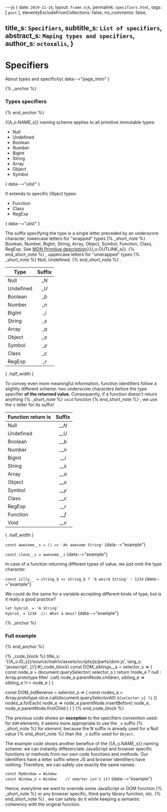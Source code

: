 ---js
{
  date:      `2019-11-16`,
  layout:    `frame.njk`,
  permalink: `specifiers.html`,
  tags:      [ `post` ],
  eleventyExcludeFromCollections: false,
  no_comments: false,

  title_s:    `Specifiers`,
  subtitle_s: `List of specifiers`,
  abstract_s: `Maping types and specifiers`,
  author_s:   `octoxalis`,
}
---
[comment]: # (======== Post ========)
# Specifiers

About types and specificity{ data--="page_intro" }

{% _anchor %}
### Types specifiers
{% end_anchor %}


{{A_o.NAME_s}} naming scheme applies to all primitive immutable types:
+ Null
+ Undefined
+ Boolean
+ Number
+ BigInt
+ String
+ Array
+ Object
+ Symbol

{ data--="ulist" }


It extends to specific Object types:
+ Function
+ Class
+ RegExp

{ data--="ulist" }


The suffix specifying the type is a single letter preceded by an underscore character, lowercase letters for "wrapped" types
{% _short_note %}
Boolean, Number, BigInt, String, Array, Object, Symbol, Function, Class, RegExp.
See [ MDN Primitive description]{{U_o.OUTLINK_s}}.
{% end_short_note %}
, uppercase letters for "unwrapped" types
{% _short_note %}
Null, Undefined.
{% end_short_note %}
.


| Type       | Suffix |
| -----------|:------:|
| Null       | __N_   |
| Undefined  | __U_   |
| Boolean    | __b_   |
| Number     | __n_   |
| BigInt     | __i_   |
| String     | __s_   |
| Array      | __a_   |
| Object     | __o_   |
| Symbol     | __y_   |
| Class      | __c_   |
| RegExp     | __r_   |

{ .half_width }

To convey even more meaningful information, function identifiers follow a slightly different scheme:
two underscore characters before the type specifier **of the returned value**.
Consequently, if a function doesn't return anything
{% _short_note %}
`void` function
{% end_short_note %}
, we use the _v_ letter for its suffix!

| Function return is | Suffix |
| -------------------|:------:|
| Null               | ___N_  |
| Undefined          | ___U_  |
| Boolean            | ___b_  |
| Number             | ___n_  |
| BigInt             | ___i_  |
| String             | ___s_  |
| Array              | ___a_  |
| Object             | ___o_  |
| Symbol             | ___y_  |
| Class              | ___c_  |
| RegExp             | ___r_  |
| Function           | ___f_  |
| Void               | ___v_  |

{ .half_width }

`const awesome__s = () => 'An awesome String'`
{data--="example"}

`const clone__s = awesome__s`
{data--="example"}

In case of a function returning different types of value, we just omit the type character.

`const silly__ = string_b => string_b ? 'A weird String' : 1234`
{data--="example"}

We could do the same for a variable accepting different kinds of type, but is it really a good practice?

`let hybrid_ = 'A String'`<br/>
`hybrid_ = 1234  //: What a mess!`
{data--="example"}


{% _anchor %}
### Full example
{% end_anchor %}


{% _code_block %}
    title_s: '{{A_o.ID_s}}/source/matrix/assets/scripts/js/parts/_dom_.js',
    lang_s: 'javascript',
[//]:#(_code_block)
const DOM_siblings__a = selector_s =>
{
  const node_e = document.querySelector( selector_s )
  return !node_e ?
    null :
    Array.prototype.filter
      .call( node_e.parentNode.children, sibling_e => sibling_e !== node_e )
}

const DOM_listReverse = selector_s =>
{
  const nodes_a = Array.prototype.slice.call(document.querySelectorAll( `${selector_s} li` ))
  nodes_a.forEach( node_e => node_e.parentNode.insertBefore( node_e, node_e.parentNode.firstChild ) )
}
{% end_code_block %}


The previous code shows an **exception** to the specifiers convention used: for `DOM` elements, it seems more appropriate to use the `_e` suffix
{% _short_note %}
for _element_, because the N suffix is already used for a Null value
{% end_short_note %}
than the `_o` suffix used for `Object`.


The example code shows another benefice of the {{A_o.NAME_s}} naming scheme: we can instantly differenciate JavaScript and browser specific functions or methods from our own code functions and methods.
Our identifiers have a letter suffix where JS and browser identifiers have nothing. Therefore, we can safely use exactly the same names:

`const MyWindow = Window`<br/>
`const Window_o = Window    // smarter isn't it?`
{data--="example"}

Hence, everytime we want to override some JavaScript or DOM function
{% _short_note %}
or any browser specific, third-party library function, etc.
{% end_short_note %}
, we can safely do it while keeping a semantic coherency with the original function.


[comment]: # (======== Links ========)

[ MDN Primitive description]: https://developer.mozilla.org/en-US/docs/Glossary/Primitive
